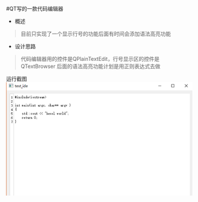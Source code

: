 #QT写的一款代码编辑器
* 概述
>目前只实现了一个显示行号的功能后面有时间会添加语法高亮功能

* 设计思路
>代码编辑器用的控件是QPlainTextEdit，行号显示区的控件是QTextBrowser
>后面的语法高亮功能计划是用正则表达式去做

运行截图
![截图](https://github.com/microcisco/ide/blob/master/koa.png)